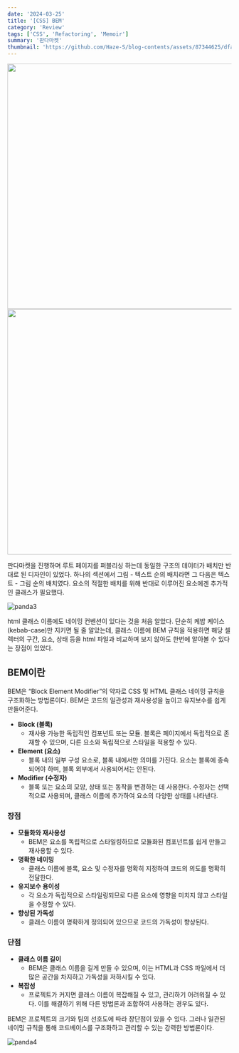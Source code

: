 ```yaml
---
date: '2024-03-25'
title: '[CSS] BEM'
category: 'Review'
tags: ['CSS', 'Refactoring', 'Memoir']
summary: '판다마켓'
thumbnail: 'https://github.com/Haze-S/blog-contents/assets/87344625/dfa6e8b3-1853-4058-af26-f35fe6c6da32'
---
```


<p align=center>
  <img src="https://github.com/Haze-S/blog-contents/assets/87344625/53f6256f-e558-4511-9683-08d30143792e" width=550>
  <img src="https://github.com/Haze-S/blog-contents/assets/87344625/c2fd3cd4-05bc-42d2-a758-d28fd46cc4aa" width=550>
</p>

판다마켓을 진행하며 루트 페이지를 퍼블리싱 하는데 동일한 구조의 데이터가 배치만 반대로 된 디자인이 있었다. 하나의 섹션에서 그림 - 텍스트 순의 배치라면 그 다음은 텍스트 - 그림 순의 배치였다. 요소의 적절한 배치를 위해 반대로 이루어진 요소에겐 추가적인 클래스가 필요했다.

![panda3](https://github.com/Haze-S/blog-contents/assets/87344625/dfa6e8b3-1853-4058-af26-f35fe6c6da32)

html 클래스 이름에도 네이밍 컨벤션이 있다는 것을 처음 알았다. 단순히 케밥 케이스(kebab-case)만 지키면 될 줄 알았는데, 클래스 이름에 BEM 규칙을 적용하면 해당 셀렉터의 구간, 요소, 상태 등을 html 파일과 비교하며 보지 않아도 한번에 알아볼 수 있다는 장점이 있었다.

## BEM이란

BEM은 “Block Element Modifier”의 약자로 CSS 및 HTML 클래스 네이밍 규칙을 구조화하는 방법론이다. BEM은 코드의 일관성과 재사용성을 높이고 유지보수를 쉽게 만들어준다.

- **Block (블록)**
  - 재사용 가능한 독립적인 컴포넌트 또는 모듈. 블록은 페이지에서 독립적으로 존재할 수 있으며, 다른 요소와 독립적으로 스타일을 적용할 수 있다.
- **Element (요소)**
  - 블록 내의 일부 구성 요소로, 블록 내에서만 의미를 가진다. 요소는 블록에 종속되어야 하며, 블록 외부에서 사용되어서는 안된다.
- **Modifier (수정자)**
  - 블록 또는 요소의 모양, 상태 또는 동작을 변경하는 데 사용한다. 수정자는 선택적으로 사용되며, 클래스 이름에 추가하여 요소의 다양한 상태를 나타낸다.

### **장점**

- **모듈화와 재사용성**
  - BEM은 요소를 독립적으로 스타일링하므로 모듈화된 컴포넌트를 쉽게 만들고 재사용할 수 있다.
- **명확한 네이밍**
  - 클래스 이름에 블록, 요소 및 수정자를 명확히 지정하여 코드의 의도를 명확히 전달한다.
- **유지보수 용이성**
  - 각 요소가 독립적으로 스타일링되므로 다른 요소에 영향을 미치지 않고 스타일을 수정할 수 있다.
- **향상된 가독성**
  - 클래스 이름이 명확하게 정의되어 있으므로 코드의 가독성이 향상된다.

### **단점**

- **클래스 이름 길이**
  - BEM은 클래스 이름을 길게 만들 수 있으며, 이는 HTML과 CSS 파일에서 더 많은 공간을 차지하고 가독성을 저하시킬 수 있다.
- **복잡성**
  - 프로젝트가 커지면 클래스 이름이 복잡해질 수 있고, 관리하기 어려워질 수 있다. 이를 해결하기 위해 다른 방법론과 조합하여 사용하는 경우도 있다.

BEM은 프로젝트의 크기와 팀의 선호도에 따라 장단점이 있을 수 있다. 그러나 일관된 네이밍 규칙을 통해 코드베이스를 구조화하고 관리할 수 있는 강력한 방법론이다.

![panda4](https://github.com/Haze-S/blog-contents/assets/87344625/168fbf9b-0316-433c-9c37-ef36f1d8a1bc)
